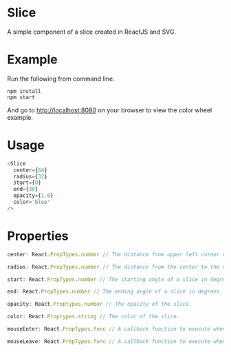 # Slice
A simple component of a slice created in ReactJS and SVG.

# Example

Run the following from command line.

```
npm install
npm start
```

And go to [http://localhost:8080](http://localhost:8080) on your browser to view the color wheel example.

# Usage
```javascript
<Slice
  center={64}
  radius={32}
  start={0}
  end={30}
  opacity={1.0}
  color='blue'
/>
```

# Properties

```javascript
center: React.PropTypes.number // The distance from upper left corner of your screen in x- or y- direction.
```

```javascript
radius: React.PropTypes.number // The distance from the center to the edge of your slice.
```

```javascript
start: React.PropTypes.number // The starting angle of a slice in degrees.
```

```javascript
end: React.PropTypes.number // The ending angle of a slice in degrees.
```

```javascript
opacity: React.Proptypes.number // The opacity of the slice.
```

```javascript
color: React.Proptypes.string // The color of the slice.
```

```javascript
mouseEnter: React.PropTypes.func // A callback function to execute when the mouseenter is fired on slice.
```

```javascript
mouseLeave: React.PropTypes.func // A callback function to execute when the mouseleave is fired on slice.
```
